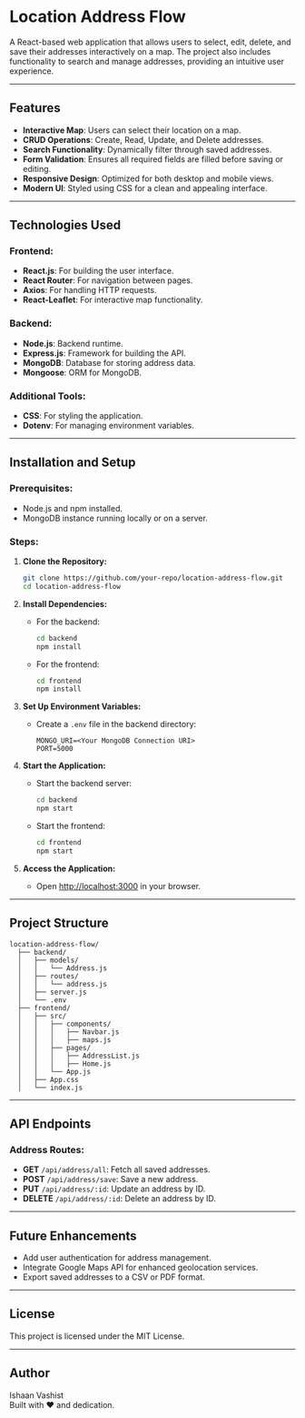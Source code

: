 # Location Address Flow

A React-based web application that allows users to select, edit, delete, and save their addresses interactively on a map. The project also includes functionality to search and manage addresses, providing an intuitive user experience.

---

## Features

- **Interactive Map**: Users can select their location on a map.
- **CRUD Operations**: Create, Read, Update, and Delete addresses.
- **Search Functionality**: Dynamically filter through saved addresses.
- **Form Validation**: Ensures all required fields are filled before saving or editing.
- **Responsive Design**: Optimized for both desktop and mobile views.
- **Modern UI**: Styled using CSS for a clean and appealing interface.

---

## Technologies Used

### Frontend:
- **React.js**: For building the user interface.
- **React Router**: For navigation between pages.
- **Axios**: For handling HTTP requests.
- **React-Leaflet**: For interactive map functionality.

### Backend:
- **Node.js**: Backend runtime.
- **Express.js**: Framework for building the API.
- **MongoDB**: Database for storing address data.
- **Mongoose**: ORM for MongoDB.

### Additional Tools:
- **CSS**: For styling the application.
- **Dotenv**: For managing environment variables.

---

## Installation and Setup

### Prerequisites:
- Node.js and npm installed.
- MongoDB instance running locally or on a server.

### Steps:

1. **Clone the Repository:**
   ```bash
   git clone https://github.com/your-repo/location-address-flow.git
   cd location-address-flow
   ```

2. **Install Dependencies:**
   - For the backend:
     ```bash
     cd backend
     npm install
     ```
   - For the frontend:
     ```bash
     cd frontend
     npm install
     ```

3. **Set Up Environment Variables:**
   - Create a `.env` file in the backend directory:
     ```
     MONGO_URI=<Your MongoDB Connection URI>
     PORT=5000
     ```

4. **Start the Application:**
   - Start the backend server:
     ```bash
     cd backend
     npm start
     ```
   - Start the frontend:
     ```bash
     cd frontend
     npm start
     ```

5. **Access the Application:**
   - Open [http://localhost:3000](http://localhost:3000) in your browser.

---

## Project Structure

```
location-address-flow/
  ├── backend/
  │   ├── models/
  │   │   └── Address.js
  │   ├── routes/
  │   │   └── address.js
  │   ├── server.js
  │   └── .env
  ├── frontend/
  │   ├── src/
  │   │   ├── components/
  │   │   │   ├── Navbar.js
  │   │   │   ├── maps.js
  │   │   ├── pages/
  │   │   │   ├── AddressList.js
  │   │   │   ├── Home.js
  │   │   └── App.js
  │   ├── App.css
  │   └── index.js
```

---

## API Endpoints

### Address Routes:
- **GET** `/api/address/all`: Fetch all saved addresses.
- **POST** `/api/address/save`: Save a new address.
- **PUT** `/api/address/:id`: Update an address by ID.
- **DELETE** `/api/address/:id`: Delete an address by ID.

---

## Future Enhancements
- Add user authentication for address management.
- Integrate Google Maps API for enhanced geolocation services.
- Export saved addresses to a CSV or PDF format.

---

## License
This project is licensed under the MIT License.

---

## Author
Ishaan Vashist  
Built with ❤️ and dedication.
